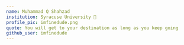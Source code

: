 ```yaml
---
name: Muhammad Q Shahzad
institution: Syracuse University 🚩
profile_pic: imfinedude.png 
quote: You will get to your destination as long as you keep going
github_user: imfinedude
---
```

